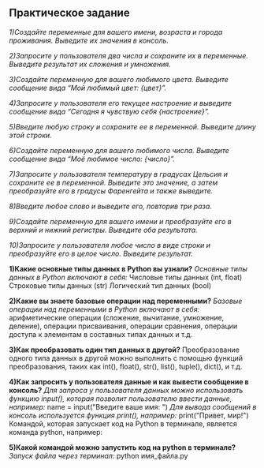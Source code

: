 ## Практическое задание
*1)Создайте переменные для вашего имени, возраста и города проживания. Выведите их значения в консоль.*
<br>

*2)Запросите у пользователя два числа и сохраните их в переменные. Выведите результат их сложения и умножения.*
<br>

*3)Создайте переменную для вашего любимого цвета. Выведите сообщение вида “Мой любимый цвет: {цвет}”.*
<br>

*4)Запросите у пользователя его текущее настроение и выведите сообщение вида “Сегодня я чувствую себя {настроение}”.*
<br>

*5)Введите любую строку и сохраните ее в переменной. Выведите длину этой строки.*
<br>

*6)Создайте переменную для вашего любимого числа. Выведите сообщение вида “Моё любимое число: {число}”.*
<br>

*7)Запросите у пользователя температуру в градусах Цельсия и сохраните ее в переменной. Выведите это значение, а затем преобразуйте его в градусы Фаренгейта и также выведите.*
<br>

*8)Введите любое слово и выведите его, повторив три раза.*
<br>

*9)Создайте переменную для вашего имени и преобразуйте его в верхний и нижний регистры. Выведите оба результата.*
<br>

*10)Запросите у пользователя любое число в виде строки и преобразуйте его в целое число. Выведите результат.*
<br>


**1)Какие основные типы данных в Python вы узнали?**
*Основные типы данных в Python включают в себя:*
Числовые типы данных (int, float)
Строковые типы данных (str)
Логический тип данных (bool)
<br>

**2)Какие вы знаете базовые операции над переменными?**
 *Базовые операции над переменными в Python включают в себя:* арифметические операции (сложение, вычитание, умножение, деление), операции присваивания, операции сравнения, операции доступа к элементам в составных типах данных и т.д.
<br>

**3)Как преобразовать один тип данных в другой?**
Преобразование одного типа данных в другой можно выполнить с помощью функций преобразования, таких как int(), float(), str(), list(), tuple(), dict(), и т.д.
<br>

**4)Как запросить у пользователя данные и как вывести сообщение в консоль?**
*Для запроса у пользователя данных можно использовать функцию input(), которая позволит пользователю ввести данные, например:*
name = input("Введите ваше имя: ")
*Для вывода сообщений в консоль используется функция print(), например:*
print("Привет, мир!")
Командой, которая запускает код на Python в терминале, является команда python, например:
<br>

**5)Какой командой можно запустить код на python в терминале?**
*Запуск файла через терминал:*
python имя_файла.py


